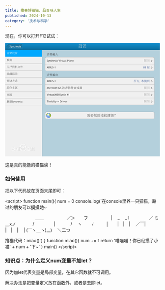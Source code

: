 ```yaml
---
title: 撸赛博猫猫，品百味人生
published: 2024-10-13
category: '技术与科学'
---
```


现在，你可以打开F12试试：

![](images/image.png)

这是真的能撸的猫猫诶！

### 如何使用

把以下代码放在页面末尾即可：

&lt;script&gt;
    function main(){
        num = 0
        console.log(`在console里养一只猫猫，路过的朋友可以摸摸她~

　　　　　　　＿＿
　　　　　／＞　　フ
　　　　　| 　_　 _ l
　 　　　／ ミ＿xノ
　　 　 /　　　 　 |
　　　 /　 ヽ　　 ﾉ
　 　 │　　|　|　|
　／￣|　　 |　|　|
　| (￣ヽ＿_ヽ_)__)
　＼二つ

撸猫代码：miao()`)
    }
    function miao(){
        num += 1
        return '喵喵喵！你已经摸了小猫' + num + '下~'
    }
    main()
&lt;/script&gt;

### 知识点：为什么定义num变量不加let？

因为加let代表变量是局部变量，在其它函数就不可调用。

解决办法是把变量定义放在函数外，或者是去除let。